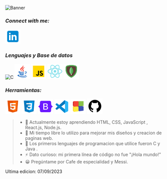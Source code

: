 

![Banner](Nicolas)

### ***Connect with me:***
   ![Linkedin](icons8-linkedin-48.png)
### ***Lenguajes y Base de datos***
   ![C](icons8-c-programación-48.png)
   ![Java](icons8-logotipo-de-java-coffee-cup-48.png)
   ![JavaScript](icons8-javascript-48.png)
   ![React](icons8-reaccionar-nativo-48.png)
   ![MongoDb](icons8-mongodb-48.png)

   ### ***Herramientas:***
   ![HTML](icons8-html-48.png)
   ![CSS](icons8-css3-48.png)
   ![Boostrap](icons8-oreja-48.png)
   ![VisualStudioCode](icons8-visual-studio-code-2019-48.png)
   ![CodeBlock](icons8-code-blocks-48.png)
   ![Github](icons8-github-50.png)

> - 🌱 Actualmente estoy aprendiendo HTML, CSS, JavaScript , React.js, Node.js.
> - 🔭 Mi tiempo libre lo utilizo para mejorar mis diseños y creacion de paginas web.
> - 💬 Los primeros lenguajes de programacion que utilice fueron C y Java .
> - ⚡ Dato curioso: mi primera línea de código no fue "¡Hola mundo!"
> - 😀 Pregúntame por Cafe de especialidad y Messi.


Ultima edicion: 07/09/2023
